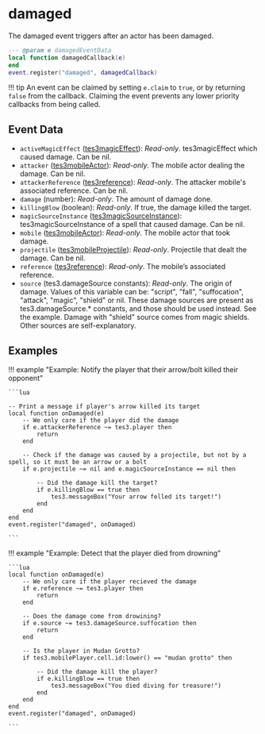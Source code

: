 # damaged

The damaged event triggers after an actor has been damaged.

```lua
--- @param e damagedEventData
local function damagedCallback(e)
end
event.register("damaged", damagedCallback)
```

!!! tip
	An event can be claimed by setting `e.claim` to `true`, or by returning `false` from the callback. Claiming the event prevents any lower priority callbacks from being called.

## Event Data

* `activeMagicEffect` ([tes3magicEffect](../../types/tes3magicEffect)): *Read-only*. tes3magicEffect which caused damage. Can be nil.
* `attacker` ([tes3mobileActor](../../types/tes3mobileActor)): *Read-only*. The mobile actor dealing the damage. Can be nil.
* `attackerReference` ([tes3reference](../../types/tes3reference)): *Read-only*. The attacker mobile's associated reference. Can be nil.
* `damage` (number): *Read-only*. The amount of damage done.
* `killingBlow` (boolean): *Read-only*. If true, the damage killed the target.
* `magicSourceInstance` ([tes3magicSourceInstance](../../types/tes3magicSourceInstance)): tes3magicSourceInstance of a spell that caused damage. Can be nil.
* `mobile` ([tes3mobileActor](../../types/tes3mobileActor)): *Read-only*. The mobile actor that took damage.
* `projectile` ([tes3mobileProjectile](../../types/tes3mobileProjectile)): *Read-only*. Projectile that dealt the damage. Can be nil.
* `reference` ([tes3reference](../../types/tes3reference)): *Read-only*. The mobile’s associated reference.
* `source` (tes3.damageSource constants): *Read-only*. The origin of damage. Values of this variable can be: "script", "fall", "suffocation", "attack", "magic", "shield" or nil. These damage sources are present as tes3.damageSource.* constants, and those should be used instead. See the example. Damage with "shield" source comes from magic shields. Other sources are self-explanatory.

## Examples

!!! example "Example: Notify the player that their arrow/bolt killed their opponent"

	```lua
	
	-- Print a message if player's arrow killed its target
	local function onDamaged(e)
	    -- We only care if the player did the damage
	    if e.attackerReference ~= tes3.player then
	        return
	    end
	
	    -- Check if the damage was caused by a projectile, but not by a spell, so it must be an arrow or a bolt
	    if e.projectile ~= nil and e.magicSourceInstance == nil then
	
	        -- Did the damage kill the target?
	        if e.killingBlow == true then
	            tes3.messageBox("Your arrow felled its target!")
	        end
	    end
	end
	event.register("damaged", onDamaged)

	```

!!! example "Example: Detect that the player died from drowning"

	```lua
	local function onDamaged(e)
	    -- We only care if the player recieved the damage
	    if e.reference ~= tes3.player then
	        return
	    end
	
	    -- Does the damage come from drowining?
	    if e.source ~= tes3.damageSource.suffocation then
	        return
	    end
	
	    -- Is the player in Mudan Grotto?
	    if tes3.mobilePlayer.cell.id:lower() == "mudan grotto" then
	
	        -- Did the damage kill the player?
	        if e.killingBlow == true then
	            tes3.messageBox("You died diving for treasure!")
	        end
	    end
	end
	event.register("damaged", onDamaged)

	```

